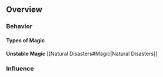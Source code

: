 ## Overview
### Behavior
#### Types of Magic
**Unstable Magic**
[[Natural Disasters#Magic|Natural Disasters]]
### Influence 